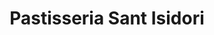 ---
title: "Pastisseria Sant Isidori"
url: /mollerussa/pastisseria-sant-isidori/
shop: Konditorei
---